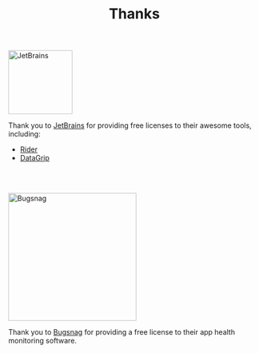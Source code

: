 ﻿---
uid: thanks
title: Thanks
sidebar_position: 4
---

[<img src="https://resources.jetbrains.com/storage/products/company/brand/logos/jb_beam.png" alt="JetBrains" width="128"/>](https://www.jetbrains.com)

Thank you to [JetBrains](https://www.jetbrains.com) for providing free licenses to their awesome tools, including:

- [Rider](https://www.jetbrains.com/rider)
- [DataGrip](https://www.jetbrains.com/datagrip)

<br />
<br />

[<img src="/images/docs/bugsnag.svg" alt="Bugsnag" width="256"/>](https://www.bugsnag.com)

Thank you to [Bugsnag](https://www.bugsnag.com) for providing a free license to their app health monitoring software.
